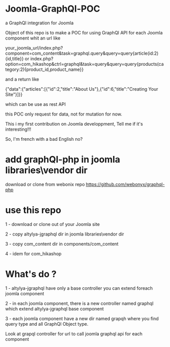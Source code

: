 # Joomla-GraphQl-POC
a GraphQl integration for Joomla

Object of this repo is to make a POC for using GraphQl API for each Joomla component whit an url like 

your_joomla_url/index.php?component=com_content&task=graphql.query&query=query{article(id:2){id,title}}
or
index.php?option=com_hikashop&ctrl=graphql&task=query&query=query{products(category:2){product_id,product_name}}

and a return like 

{"data":{"articles":[{"id":2,"title":"About Us"},{"id":6,"title":"Creating Your Site"}]}}

which can be use as rest API

this POC only request for data, not for mutation for now.

This i my first contribution on Joomla developpment, Tell me if it's interesting!!!

So, I'm french with a bad English no?

# add graphQl-php in joomla libraries\vendor dir
download or clone from webonix repo 
https://github.com/webonyx/graphql-php

# use this repo

1 - download or clone out of your Joomla site

2 - copy altylya-jgraphql dir in joomla libraries\vendor dir

3 - copy com_content dir in components/com_content

4 - idem for com_hikashop


# What's do ?

1 - altylya-jgraphql have only a base controller you can extend foreach joomla component

2 - in each joomla component, there is a new controller named graphql which extend altylya-jgraphql base component

3 - each joomla component have a new dir named grapqh where you find query type and all GraphQl Object type.


Look at grapql controller for url to call joomla graphql api for each component
